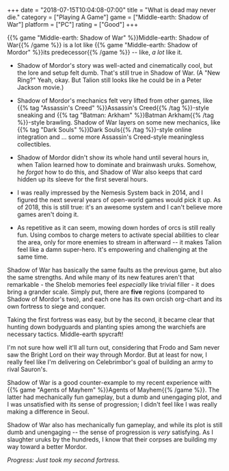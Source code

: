 +++
date = "2018-07-15T10:04:08-07:00"
title = "What is dead may never die."
category = ["Playing A Game"]
game = ["Middle-earth: Shadow of War"]
platform = ["PC"]
rating = ["Good"]
+++

{{% game "Middle-earth: Shadow of War" %}}Middle-earth: Shadow of War{{% /game %}} is a lot like {{% game "Middle-earth: Shadow of Mordor" %}}its predecessor{{% /game %}} -- like, <i>a lot</i> like it.

* Shadow of Mordor's story was well-acted and cinematically cool, but the lore and setup felt dumb.  That's still true in Shadow of War.  (A "New Ring?"  Yeah, okay.  But Talion still looks like he could be in a Peter Jackson movie.)

* Shadow of Mordor's mechanics felt very lifted from other games, like {{% tag "Assassin's Creed" %}}Assassin's Creed{{% /tag %}}-style sneaking and {{% tag "Batman: Arkham" %}}Batman Arkham{{% /tag %}}-style brawling.  Shadow of War layers on some new mechanics, like {{% tag "Dark Souls" %}}Dark Souls{{% /tag %}}-style online integration and ... some more Assassin's Creed-style meaningless collectibles.

* Shadow of Mordor didn't show its whole hand until several hours in, when Talion learned how to dominate and brainwash uruks.  Somehow, he <i>forgot</i> how to do this, and Shadow of War also keeps that card hidden up its sleeve for the first several hours.

* I was really impressed by the Nemesis System back in 2014, and I figured the next several years of open-world games would pick it up.  As of 2018, this is still true: it's an awesome system and I can't believe more games aren't doing it.

* As repetitive as it can seem, mowing down hordes of orcs is still really fun.  Using combos to charge meters to activate special abilities to clear the area, only for more enemies to stream in afterward -- it makes Talion feel like a damn super-hero.  It's empowering and challenging at the same time.

Shadow of War has basically the same faults as the previous game, but also the same strengths.  And while many of its new features aren't that remarkable - the Shelob memories feel <i>especially</i> like trivial filler - it does bring a grander scale.  Simply put, there are <b>five</b> regions (compared to Shadow of Mordor's two), and each one has its own orcish org-chart and its own fortress to siege and conquer.

Taking the first fortress was easy, but by the second, it became clear that hunting down bodyguards and planting spies among the warchiefs are necessary tactics.  Middle-earth spycraft!

I'm not sure how well it'll all turn out, considering that Frodo and Sam never saw the Bright Lord on their way through Mordor.  But at least for now, I really feel like I'm delivering on Celebrimbor's goal of building an army to rival Sauron's.

Shadow of War is a good counter-example to my recent experience with {{% game "Agents of Mayhem" %}}Agents of Mayhem{{% /game %}}.  The latter had mechanically fun gameplay, but a dumb and unengaging plot, and I was unsatisfied with its sense of progression; I didn't feel like I was really making a difference in Seoul.

Shadow of War also has mechanically fun gameplay, and while its plot is still dumb and unengaging -- the sense of progression is <i>very</i> satisfying.  As I slaughter uruks by the hundreds, I know that their corpses are building my way toward a better Mordor.

<i>Progress: Just took my second fortress.</i>
